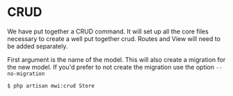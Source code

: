 # CRUD
We have put together a CRUD command. It will set up all the core files necessary to create a well put together crud. Routes and View will need to be added separately.

First argument is the name of the model. This will also create a migration for the new model. If you'd prefer to not create the migration use the option `--no-migration`
```sell
$ php artisan mwi:crud Store
```
